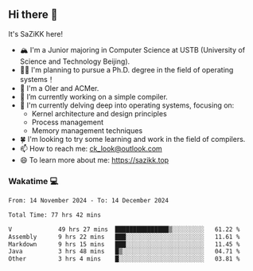 ## Hi there 👋

It's SaZiKK here!

- 🏔️ I'm a Junior majoring in Computer Science  at USTB (University of Science and Technology Beijing).
- 🧑‍🎓 I'm planning to pursue a Ph.D. degree in the field of operating systems！
- 🚀 I'm a OIer and ACMer.
- 🔭 I’m currently working on a simple compiler.
- 🌱 I'm currently delving deep into operating systems, focusing on:
  - Kernel architecture and design principles
  - Process management
  - Memory management techniques
- 🍀 I'm looking to try some learning and work in the field of compilers.
- 📫 How to reach me: ck_look@outlook.com
- 😄 To learn more about me: https://sazikk.top

  
<!--
**SaZiKK/SaZiKK** is a ✨ _special_ ✨ repository because its `README.md` (this file) appears on your GitHub profile.

Here are some ideas to get you started:

- 🔭 I’m currently working on ...
- 🌱 I’m currently learning ...
- 👯 I’m looking to collaborate on ...
- 🤔 I’m looking for help with ...
- 💬 Ask me about ...
- 📫 How to reach me: ...
- 😄 Pronouns: ...
- ⚡ Fun fact: ...
-->

### Wakatime 💻

<!--START_SECTION:waka-->

```txt
From: 14 November 2024 - To: 14 December 2024

Total Time: 77 hrs 42 mins

V             49 hrs 27 mins  ███████████████▒░░░░░░░░░   61.22 %
Assembly      9 hrs 22 mins   ███░░░░░░░░░░░░░░░░░░░░░░   11.61 %
Markdown      9 hrs 15 mins   ███░░░░░░░░░░░░░░░░░░░░░░   11.45 %
Java          3 hrs 48 mins   █▒░░░░░░░░░░░░░░░░░░░░░░░   04.71 %
Other         3 hrs 4 mins    █░░░░░░░░░░░░░░░░░░░░░░░░   03.81 %
```

<!--END_SECTION:waka-->

